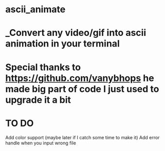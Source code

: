 # ascii_animate

# _Convert any video/gif into ascii animation in your terminal



# Special thanks to https://github.com/vanybhops he made big part of code I just used to upgrade it a bit





# TO DO
Add color support (maybe later if I catch some time to make it)
Add error handle when you input wrong file

